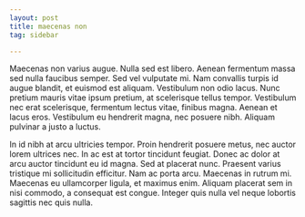 ```yaml
---
layout: post
title: maecenas non
tag: sidebar

---
```


Maecenas non varius augue. Nulla sed est libero. Aenean fermentum massa sed nulla faucibus semper. Sed vel vulputate mi. Nam convallis turpis id augue blandit, et euismod est aliquam. Vestibulum non odio lacus. Nunc pretium mauris vitae ipsum pretium, at scelerisque tellus tempor. Vestibulum nec erat scelerisque, fermentum lectus vitae, finibus magna. Aenean et lacus eros. Vestibulum eu hendrerit magna, nec posuere nibh. Aliquam pulvinar a justo a luctus.

In id nibh at arcu ultricies tempor. Proin hendrerit posuere metus, nec auctor lorem ultrices nec. In ac est at tortor tincidunt feugiat. Donec ac dolor at arcu auctor tincidunt eu id magna. Sed at placerat nunc. Praesent varius tristique mi sollicitudin efficitur. Nam ac porta arcu. Maecenas in rutrum mi. Maecenas eu ullamcorper ligula, et maximus enim. Aliquam placerat sem in nisi commodo, a consequat est congue. Integer quis nulla vel neque lobortis sagittis nec quis nulla.
